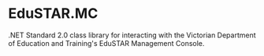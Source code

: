 # EduSTAR.MC
.NET Standard 2.0 class library for interacting with the Victorian Department of Education and Training's EduSTAR Management Console.
